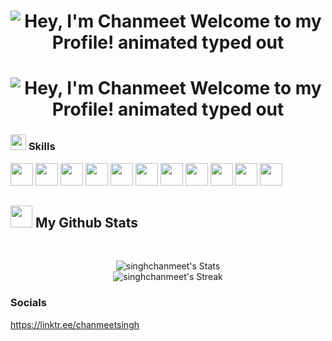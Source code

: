 <h1 align="center"> <img src="https://readme-typing-svg.demolab.com?font=Operator+Mono&size=37&duration=2800&pause=4000&color=FAFAFA&center=true&vCenter=true&width=940&height=50&lines=Hey%2C+I'm+Chanmeet" align="middle" alt="Hey, I'm Chanmeet Welcome to my Profile! animated typed out"> </h1>

<h1 align="center"> <img src="https://readme-typing-svg.demolab.com?font=Operator+Mono&size=37&duration=4800&pause=2000&color=FAFAFA&center=true&vCenter=true&width=940&height=50&lines=Welcome+to+my+Github+Profile!" align="middle" alt="Hey, I'm Chanmeet Welcome to my Profile! animated typed out"> </h1>


### <img src="https://media2.giphy.com/media/QssGEmpkyEOhBCb7e1/giphy.gif?cid=ecf05e47a0n3gi1bfqntqmob8g9aid1oyj2wr3ds3mg700bl&rid=giphy.gif" width ="25"> <b> Skills </b>
<p align="centre">
  <img src="https://cdn.iconscout.com/icon/free/png-512/free-c-57-1175191.png?f=avif&w=256" width="36" height="36">
  <img src="https://img.icons8.com/?size=512&id=55199&format=png" width="36" height="36">
  <img src="https://img.icons8.com/?size=512&id=l75OEUJkPAk4&format=png" width="36" height="36">
  <img src="https://img.icons8.com/?size=512&id=qV-JzWYl9dzP&format=png" width="36" height="36">
  <img src="https://img.icons8.com/?size=512&id=23028&format=png" width="36" height="36">
  <img src="https://img.icons8.com/?size=512&id=YjeKwnSQIBUq&format=png" width="36" height="36">
  <img src="https://img.icons8.com/?size=512&id=PXTY4q2Sq2lG&format=png" width="36" height="36">
  <img src="https://img.icons8.com/?size=512&id=pCvIfmctRaY8&format=png" width="36" height="36">
  <img src="https://img.icons8.com/?size=512&id=39855&format=png" width="36" height="36">
  <img src="https://img.icons8.com/?size=512&id=38389&format=png" width="36" height="36">
  <img src="https://cdn.iconscout.com/icon/free/png-512/free-github-1521500-1288242.png?f=avif&w=256" width="36" height="36">
</p>

## <img src="https://media.giphy.com/media/iY8CRBdQXODJSCERIr/giphy.gif" width="35"><b> My Github Stats </b>
<br>
<div align="center">

![singhchanmeet's Stats](https://github-readme-stats.vercel.app/api?username=singhchanmeet&theme=vue-dark&show_icons=true&hide_border=true&count_private=true) <br>
![singhchanmeet's Streak](https://github-readme-streak-stats.herokuapp.com/?user=singhchanmeet&theme=vue-dark&hide_border=true)

</div>

### <b> Socials </b>
https://linktr.ee/chanmeetsingh
